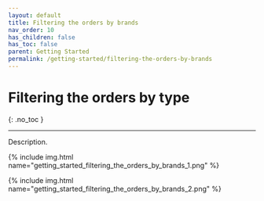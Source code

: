```yaml
---
layout: default
title: Filtering the orders by brands
nav_order: 10
has_children: false
has_toc: false
parent: Getting Started
permalink: /getting-started/filtering-the-orders-by-brands
---
```


# Filtering the orders by type
{: .no_toc }

---

Description.

{% include img.html name="getting_started_filtering_the_orders_by_brands_1.png" %}

{% include img.html name="getting_started_filtering_the_orders_by_brands_2.png" %}
